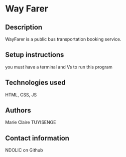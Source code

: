 # Way Farer 
## Description
WayFarer is a public bus transportation booking service.
##  Setup instructions
you must have a terminal and Vs to run this program

##  Technologies used
HTML, CSS, JS

##  Authors
Marie Claire TUYISENGE

##  Contact information
NDOLIC on Github